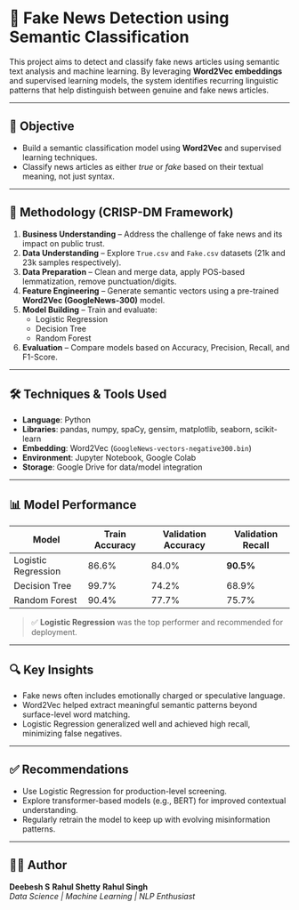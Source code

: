 # 📰 Fake News Detection using Semantic Classification

This project aims to detect and classify fake news articles using semantic text analysis and machine learning. By leveraging **Word2Vec embeddings** and supervised learning models, the system identifies recurring linguistic patterns that help distinguish between genuine and fake news articles.

---

## 📌 Objective

- Build a semantic classification model using **Word2Vec** and supervised learning techniques.
- Classify news articles as either *true* or *fake* based on their textual meaning, not just syntax.

---

## 🧠 Methodology (CRISP-DM Framework)

1. **Business Understanding** – Address the challenge of fake news and its impact on public trust.
2. **Data Understanding** – Explore `True.csv` and `Fake.csv` datasets (21k and 23k samples respectively).
3. **Data Preparation** – Clean and merge data, apply POS-based lemmatization, remove punctuation/digits.
4. **Feature Engineering** – Generate semantic vectors using a pre-trained **Word2Vec (GoogleNews-300)** model.
5. **Model Building** – Train and evaluate:
   - Logistic Regression
   - Decision Tree
   - Random Forest
6. **Evaluation** – Compare models based on Accuracy, Precision, Recall, and F1-Score.

---

## 🛠️ Techniques & Tools Used

- **Language**: Python
- **Libraries**: pandas, numpy, spaCy, gensim, matplotlib, seaborn, scikit-learn
- **Embedding**: Word2Vec (`GoogleNews-vectors-negative300.bin`)
- **Environment**: Jupyter Notebook, Google Colab
- **Storage**: Google Drive for data/model integration

---

## 📊 Model Performance

| Model              | Train Accuracy | Validation Accuracy | Validation Recall |
|-------------------|----------------|----------------------|--------------------|
| Logistic Regression | 86.6%          | 84.0%                | **90.5%**          |
| Decision Tree      | 99.7%          | 74.2%                | 68.9%              |
| Random Forest      | 90.4%          | 77.7%                | 75.7%              |

> ✅ **Logistic Regression** was the top performer and recommended for deployment.

---

## 🔍 Key Insights

- Fake news often includes emotionally charged or speculative language.
- Word2Vec helped extract meaningful semantic patterns beyond surface-level word matching.
- Logistic Regression generalized well and achieved high recall, minimizing false negatives.

---

## ✅ Recommendations

- Use Logistic Regression for production-level screening.
- Explore transformer-based models (e.g., BERT) for improved contextual understanding.
- Regularly retrain the model to keep up with evolving misinformation patterns.

---

## 👨‍💻 Author

**Deebesh S** **Rahul Shetty** **Rahul Singh**  
*Data Science | Machine Learning | NLP Enthusiast*
